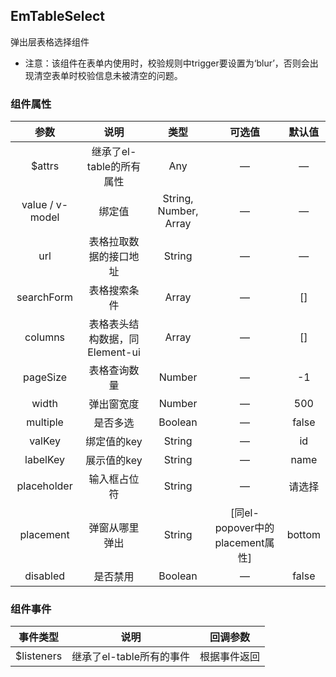 ## EmTableSelect

弹出层表格选择组件

- 注意：该组件在表单内使用时，校验规则中trigger要设置为‘blur’，否则会出现清空表单时校验信息未被清空的问题。

### 组件属性

|      参数       |              说明              |         类型          |             可选值              | 默认值 |
| :-------------: | :----------------------------: | :-------------------: | :-----------------------------: | :----: |
|     $attrs      |    继承了el-table的所有属性    |          Any          |                —                |   —    |
| value / v-model |             绑定值             | String, Number, Array |                —                |   —    |
|       url       |     表格拉取数据的接口地址     |        String         |                —                |   —    |
|   searchForm    |          表格搜索条件          |         Array         |                —                |   []   |
|     columns     | 表格表头结构数据，同Element-ui |         Array         |                —                |   []   |
|    pageSize     |          表格查询数量          |        Number         |                —                |   -1   |
|      width      |           弹出窗宽度           |        Number         |                —                |  500   |
|    multiple     |            是否多选            |        Boolean        |                —                | false  |
|     valKey      |          绑定值的key           |        String         |                —                |   id   |
|    labelKey     |          展示值的key           |        String         |                —                |  name  |
|   placeholder   |          输入框占位符          |        String         |                —                | 请选择 |
|    placement    |         弹窗从哪里弹出         |        String         | [同el-popover中的placement属性] | bottom |
|    disabled     |            是否禁用            |        Boolean        |                —                | false  |

### 组件事件

|  事件类型  |           说明           |   回调参数   |
| :--------: | :----------------------: | :----------: |
| $listeners | 继承了el-table所有的事件 | 根据事件返回 |
